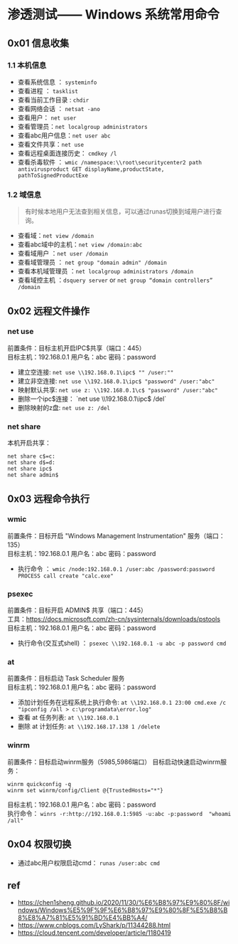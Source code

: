 # 渗透测试—— Windows 系统常用命令

## 0x01 信息收集
### 1.1 本机信息
 - 查看系统信息 ： `systeminfo`
 - 查看进程 ： `tasklist`
 - 查看当前工作目录  : `chdir` 
 - 查看网络会话 ： `netsat -ano`
 - 查看用户： `net user`
 - 查看管理员：`net localgroup administrators `
 - 查看abc用户信息：`net user abc`
 - 查看文件共享：`net use`
 - 查看远程桌面连接历史： `cmdkey /l`
 - 查看杀毒软件 ： `wmic /namespace:\\root\securitycenter2 path antivirusproduct GET displayName,productState, pathToSignedProductExe`
### 1.2 域信息
> 有时候本地用户无法查到相关信息，可以通过runas切换到域用户进行查询。      

- 查看域：`net view /domain`
- 查看abc域中的主机：`net view /domain:abc` 
- 查看域用户 ：`net user /domain`
- 查看域管理员 ： `net group "domain admin" /domain`
- 查看本机域管理员 ：`net localgroup administrators /domain `
- 查看域控主机 ：`dsquery server`  or `net group “domain controllers” /domain`
## 0x02 远程文件操作
### net use
前置条件：目标主机开启IPC$共享（端口：445）      
目标主机：192.168.0.1 用户名：abc 密码：password
- 建立空连接: `net use \\192.168.0.1\ipc$ "" /user:"" `
- 建立非空连接: `net use \\192.168.0.1\ipc$ "password" /user:"abc" `
 - 映射默认共享: `net use z: \\192.168.0.1\c$ "password" /user:"abc"`
 - 删除一个ipc$连接： `net use \\192.168.0.1\ipc$ /del`
- 删除映射的z盘: `net use z: /del `

### net share
本机开启共享：   
```
net share c$=c:
net share d$=d:
net share ipc$
net share admin$
```
## 0x03 远程命令执行
### wmic
前置条件：目标开启 "Windows Management Instrumentation" 服务（端口：135）   
目标主机：192.168.0.1 用户名：abc 密码：password   
- 执行命令 ： `wmic /node:192.168.0.1 /user:abc /password:password PROCESS call create "calc.exe"`

### psexec

前置条件：目标开启 ADMIN$ 共享（端口：445）   
工具：https://docs.microsoft.com/zh-cn/sysinternals/downloads/pstools   
目标主机：192.168.0.1 用户名：abc 密码：password   
- 执行命令(交互式shell) ： `psexec \\192.168.0.1 -u abc -p password cmd`

### at
前置条件：目标启动 Task Scheduler 服务    
目标主机：192.168.0.1 用户名：abc 密码：password  

- 添加计划任务在远程系统上执行命令: `at \\192.168.0.1 23:00 cmd.exe /c "ipconfig /all > c:\programdata\error.log"`
- 查看 at 任务列表: `at \\192.168.0.1`
- 删除 at 计划任务: `at \\192.168.17.138 1 /delete`

### winrm
前置条件：目标启动winrm服务（5985,5986端口）
目标启动快速启动winrm服务：
```
winrm quickconfig -q
winrm set winrm/config/Client @{TrustedHosts="*"}
```
目标主机：192.168.0.1 用户名：abc 密码：password  
执行命令： `winrs -r:http://192.168.0.1:5985 -u:abc -p:password  "whoami /all"`


## 0x04 权限切换

- 通过abc用户权限启动cmd：
`runas /user:abc cmd`


## ref
- https://chen1sheng.github.io/2020/11/30/%E6%B8%97%E9%80%8F/windows/Windows%E5%9F%9F%E6%B8%97%E9%80%8F%E5%B8%B8%E8%A7%81%E5%91%BD%E4%BB%A4/
- https://www.cnblogs.com/LyShark/p/11344288.html
- https://cloud.tencent.com/developer/article/1180419
